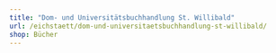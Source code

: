 ```yaml
---
title: "Dom- und Universitätsbuchhandlung St. Willibald"
url: /eichstaett/dom-und-universitaetsbuchhandlung-st-willibald/
shop: Bücher
---
```

